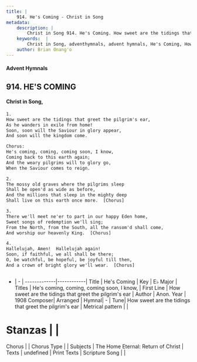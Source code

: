 ```yaml
---
title: |
    914. He's Coming - Christ in Song
metadata:
    description: |
        Christ in Song 914. He's Coming. How sweet are the tidings that greet the pilgrim's ear, As he wanders in exile from home! Soon, soon will the Saviour in glory appear, And soon will the kingdom come. Chorus: He's coming, coming, coming soon, I know, Coming back to this earth again; And the weary pilgrims will to glory go, When the Saviour comes to reign.
    keywords:  |
        Christ in Song, adventhymnals, advent hymnals, He's Coming, How sweet are the tidings that greet the pilgrim's ear. He's coming, coming, coming soon, I know,
    author: Brian Onang'o
---
```


#### Advent Hymnals
## 914. HE'S COMING
####  Christ in Song,

```txt
1.
How sweet are the tidings that greet the pilgrim's ear,
As he wanders in exile from home!
Soon, soon will the Saviour in glory appear,
And soon will the kingdom come.

Chorus:
He's coming, coming, coming soon, I know,
Coming back to this earth again;
And the weary pilgrims will to glory go,
When the Saviour comes to reign.

2.
The mossy old graves where the pilgrims sleep
Shall be open'd as wide as before,
And the millions that sleep in the mighty deep
Shall live on this earth once more.  [Chorus]

3.
There we'll meet ne'er to part in our happy Eden home,
Sweet songs of redemption we'll sing;
From the North, from the South, all the ransom'd shall come,
And worship our heavenly King.  [Chorus]

4.
Hallelujah, Amen!  Hallelujah again!
Soon, if faithful, we all shall be there;
O, be watchful, be hopeful, be joyful till then,
And a crown of bright glory we'll wear.  [Chorus]



```

- |   -  |
-------------|------------|
Title | He's Coming |
Key | E♭ Major |
Titles | He's coming, coming, coming soon, I know, |
First Line | How sweet are the tidings that greet the pilgrim's ear |
Author | Anon.
Year | 1908
Composer| Arranged |
Hymnal|  - |
Tune| How sweet are the tidings that greet the pilgrim's ear |
Metrical pattern | |
# Stanzas |  |
Chorus |  |
Chorus Type |  |
Subjects | The Home Eternal: Return of Christ |
Texts | undefined |
Print Texts | 
Scripture Song |  |
    
